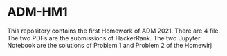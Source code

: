 # ADM-HM1
This repository contains the first Homework of ADM 2021.
There are 4 file. The two PDFs are the submissions of HackerRank. The two Jupyter Notebook are the solutions of Problem 1 and Problem 2 of the Homewirj
